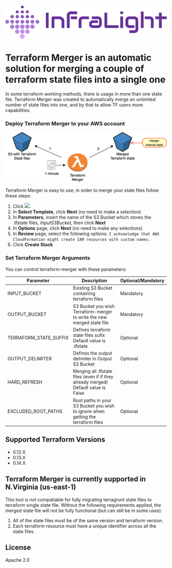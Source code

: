 
[![N|Solid](logo.svg)](https://infralight.co)

# Terraform Merger is an automatic solution for merging a couple of terraform state files into a single one

In some terraform working methods, there is usage in more than one state file. Terraform Merger was created to automatically merge an unlimited number of state files into one, and by that to allow TF users more capabilities.

### Deploy Terraform Merger to your AWS account
![N|Solid](architecture.png)<br />

Terraform Merger is easy to use; in order to merge your state files follow these steps:
1.  Click
    [<img src="https://s3.amazonaws.com/cloudformation-examples/cloudformation-launch-stack.png">](https://console.aws.amazon.com/cloudformation/home?region=us-east-1#/stacks/new?stackName=infralight-terraform-merger&templateURL=https://infralight-templates-public.s3.amazonaws.com/merger/template.yml).
2.  In **Select Template**, click **Next** (no need to make a
    selection)
3.  In **Parameters**, insert the name of the S3 Bucket which stores the .tfstate files, *InputS3Bucket*, then click **Next**
4.  In **Options** page, click **Next** (no need to make any
    selections)
5.  In **Review** page, select the following options:
`I acknowledge that AWS CloudFormation might create IAM resources with custom names.`
6.  Click **Create Stack**

### Set Terraform Merger Arguments
You can control terraform-merger with these parameters:

| Parameter | Description | Optional/Mandatory |
| ------ | ------ | ----- |
| INPUT_BUCKET | Existing S3 Bucket containing terraform files | Mandatory |
| OUTPUT_BUCKET | S3 Bucket you wish Terraform-merger to write the new merged state file | Mandatory |
| TERRAFORM_STATE_SUFFIX | Defines terraform state files sufix<br />Default value is .tfstate | Optional |
| OUTPUT_DELIMITER | Defines the output delimiter in Output S3 Bucket | Optional |
| HARD_REFRESH | Merging all .tfstate files (even if if they already merged)<br />Default value is False | Optional |
| EXCLUDED_ROOT_PATHS | Root paths in your S3 Bucket you wish to ignore when getting the terraform files | Optional |

## Supported Terraform Versions
- 0.12.X
- 0.13.X
- 0.14.X

## Terraform Merger is currently supported in N.Virginia (us-east-1)
This tool is not compatiable for fully migrating terragrunt state files to terraform single state file. Without the following requirements applied, the merged state file will not be fully functional (but can still be in some uses):
1. All of the state files must be of the same version and terraform version.
2. Each terraform resource must have a unique identifier across all the state files.


License
----
Apache 2.0
